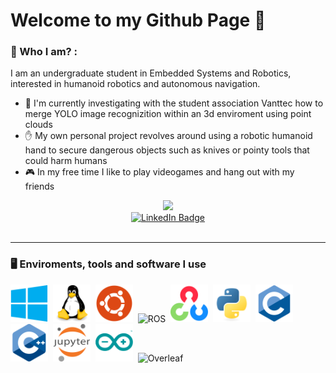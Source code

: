 <h1>
  Welcome to my Github Page 🤖
  </h1>
  
  ### 🕺 Who I am? :
  
  I am an undergraduate student in Embedded Systems and Robotics, interested in humanoid robotics and autonomous navigation.
  
  - 🚤 I'm currently investigating with the student association Vanttec how to merge YOLO image recognizition within an 3d enviroment using point clouds   
  - ✋ My own personal project revolves around using a robotic humanoid hand to secure dangerous objects such as knives or pointy tools that could harm humans
  - 🎮 In my free time I like to play videogames and hang out with my friends
  
<div id="header" align="center">
  <img src="https://media.giphy.com/media/S0hxMGYFhEMzm/giphy.gif" width="200"/>
</div>


<div id="badges" align="center">
  <a href="www.linkedin.com/in/alejandro-hernandez-de-la-torre-36b984210">
    <img src="https://img.shields.io/badge/LinkedIn-blue?style=plastic&logo=linkedin&logoColor=white" alt="LinkedIn Badge"/>
  </a>
</div>

<div id ="Counter" align="center">
  <img src="https://komarev.com/ghpvc/?username=Alex888666&style=flat-square&color=yellow" alt=""/>
</div>
  
---
### 🖥️ Enviroments, tools and software I use
  
<div>
  <img src="https://github.com/devicons/devicon/blob/master/icons/windows8/windows8-original.svg" title="Windows" alt="Windows" width="60" height="60"/>&nbsp;
  <img src="https://github.com/devicons/devicon/blob/master/icons/linux/linux-original.svg" title="Linux" alt="Linux" width="60" height="60"/>&nbsp;
  <img src="https://github.com/devicons/devicon/blob/master/icons/ubuntu/ubuntu-plain.svg" title="Ubuntu" alt="Ubuntu" width="60" height="60"/>&nbsp;
  <img src="https://upload.wikimedia.org/wikipedia/commons/b/bb/Ros_logo.svg" title="ROS" alt="ROS" width="70" height="70"/>&nbsp;
  <img src="https://github.com/devicons/devicon/blob/master/icons/opencv/opencv-original.svg" title="OpenCV" alt="OpenCV" width="60" height="60"/>&nbsp;
  <img src="https://github.com/devicons/devicon/blob/master/icons/python/python-original.svg" title="Python" alt="Python" width="60" height="60"/>&nbsp;
  <img src="https://github.com/devicons/devicon/blob/master/icons/c/c-original.svg" title="C" alt="C" width="60" height="60"/>&nbsp;
  <img src="https://github.com/devicons/devicon/blob/master/icons/cplusplus/cplusplus-original.svg" title="C++" alt="C++" width="60" height="60"/>&nbsp;
  <img src="https://github.com/devicons/devicon/blob/master/icons/jupyter/jupyter-original-wordmark.svg" title="Jupyter" alt="Jupyter" width="60" height="60"/>&nbsp;
  <img src="https://github.com/devicons/devicon/blob/master/icons/arduino/arduino-original.svg" title="Arduino" alt="Arduino" width="60" height="60"/>&nbsp;
  <img src="https://images.ctfassets.net/nrgyaltdicpt/2nzY91x4CjwwxHdsiCjLN2/ce20e788b3364e7f5d3bf2c0552838aa/ologo_square_colour_green_bg.svg" title="Overleaf" alt="Overleaf" width="60" height="60"/>&nbsp;
  
  
  
  
  
